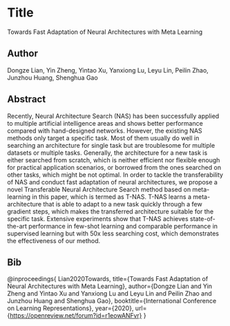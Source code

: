 # Title
Towards Fast Adaptation of Neural Architectures with Meta Learning

## Author
Dongze Lian, Yin Zheng, Yintao Xu, Yanxiong Lu, Leyu Lin, Peilin Zhao, Junzhou Huang, Shenghua Gao

## Abstract
Recently, Neural Architecture Search (NAS) has been successfully applied to multiple artificial intelligence areas and shows better performance compared with hand-designed networks. However, the existing NAS methods only target a specific task. Most of them usually do well in searching an architecture for single task but are troublesome for multiple datasets or multiple tasks. Generally, the architecture for a new task is either searched from scratch, which is neither efficient nor flexible enough for practical application scenarios, or borrowed from the ones searched on other tasks, which might be not optimal. In order to tackle the transferability of NAS and conduct fast adaptation of neural architectures, we propose a novel Transferable Neural Architecture Search method based on meta-learning in this paper, which is termed as T-NAS. T-NAS learns a meta-architecture that is able to adapt to a new task quickly through a few gradient steps, which makes the transferred architecture suitable for the specific task. Extensive experiments show that T-NAS achieves state-of-the-art performance in few-shot learning and comparable performance in supervised learning but with 50x less searching cost, which demonstrates the effectiveness of our method.

## Bib
@inproceedings{
Lian2020Towards,
title={Towards Fast Adaptation of Neural Architectures with Meta Learning},
author={Dongze Lian and Yin Zheng and Yintao Xu and Yanxiong Lu and Leyu Lin and Peilin Zhao and Junzhou Huang and Shenghua Gao},
booktitle={International Conference on Learning Representations},
year={2020},
url={https://openreview.net/forum?id=r1eowANFvr}
}